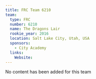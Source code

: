 ```yaml
---
title: FRC Team 6210
team:
  type: FRC
  number: 6210
  name: The Dragons Lair
  rookie_year: 2016
  location: Salt Lake City, Utah, USA
  sponsors:
    - City Academy
  links:
    Website: 
---
```

No content has been added for this team